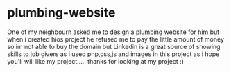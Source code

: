 # plumbing-website
One of my neighbourn asked me to design a plumbing website for him but when i created hios project he refused me to pay the little amount of money so im not able to buy the domain but Linkedin is a great source of showing skills to job givers as i used php,css,js and images in this project as i hope you'll will like my project..... thanks for looking at my project :)
